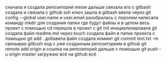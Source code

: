 сначала я создала репозиторий meow
дальше связала его с gitbash
создала и связала с github ssh ключ
зашла в gitbash ввела через git config --global user.name и user.email
разобралась с поролем
написала команду mkdir для создания папки где будут файлы и в целом весь проект
с помощью cd перешла в проект
с git init инициализировала git
создала файл readme.md через touch
создала файл в папке проекта
с помощью git add . добавила файл
создала коммит git commit text.txt -m
связываю gitbush код с уже созданным репозиторием в github
git remote add origin и ссылка на репозиторий
дальше с помощью git push -u origin master загружаю всё на github
всё
